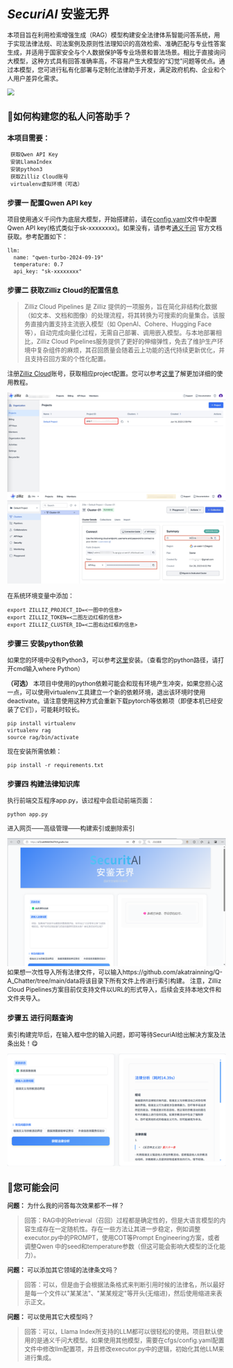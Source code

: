 # *SecuriAI* **安鉴无界**
本项目旨在利用检索增强生成（RAG）模型构建安全法律体系智能问答系统，用于实现法律法规、司法案例及原则性法理知识的高效检索、准确匹配与专业性答案生成，并适用于国家安全与个人数据保护等专业场景和普法场景。相比于直接询问大模型，这种方式具有回答准确率高，不容易产生大模型的“幻觉”问题等优点。通过本模型，您可进行私有化部署与定制化法律助手开发，满足政府机构、企业和个人用户差异化需求。

![](./answer.gif)
 ## 🥰如何构建您的私人问答助手？ ##
 ### 本项目需要： ###
     获取Qwen API Key 
     安装LlamaIndex
     安装python3
     获取Zilliz Cloud账号
     virtualenv虚拟环境（可选）
### 步骤一 配置Qwen API key ###
项目使用通义千问作为底层大模型，开始搭建前，请在[config.yaml](./cfgs/config.yaml)文件中配置Qwen API key(格式类似于sk-xxxxxxxx)。如果没有，请参考[通义千问](https://help.aliyun.com/zh/model-studio/use-qwen-by-calling-api) 官方文档获取。参考配置如下：

    llm:
      name: "qwen-turbo-2024-09-19"
      temperature: 0.7
      api_key: "sk-xxxxxxxx"
### 步骤二 获取Zilliz Cloud的配置信息 ###
> ​Zilliz Cloud Pipelines 是 Zilliz 提供的一项服务，旨在简化非结构化数据（如文本、文档和图像）的处理流程，将其转换为可搜索的向量集合。该服务直接内置支持主流嵌入模型（如 OpenAI、Cohere、Hugging Face 等），自动完成向量化过程，无需自己部署、调用嵌入模型。与本地部署相比，Zilliz Cloud Pipelines服务提供了更好的伸缩弹性，免去了维护生产环境中复杂组件的麻烦，其召回质量会随着云上功能的迭代持续更新优化，并且支持召回方案的个性化配置。

注册[Zilliz Cloud](https://cloud.zilliz.com/signup?utm_source=partner&utm_medium=referral&utm_campaign=2024-01-18_product_zcp-demos_github&utm_content=history-rag)账号，获取相应project配置。您可以参考[这里](https://github.com/milvus-io/bootcamp/blob/master/bootcamp/RAG/zilliz_pipeline_rag.ipynb)了解更加详细的使用教程。

![](./img/fig1.jpeg)
![](./img/zilliz_api_key_cluster_id.jpeg)

在系统环境变量中添加：

    export ZILLIZ_PROJECT_ID=<一图中的信息> 
    export ZILLIZ_TOKEN=<二图左边红框的信息> 
    export ZILLIZ_CLUSTER_ID=<二图右边红框的信息>
### 步骤三 安装python依赖 ###
如果您的环境中没有Python3，可以参考[这里](https://www.w3cschool.cn/python3/python3-install.html)安装。（查看您的python路径，请打开cmd输入where Python）

**（可选）** 本项目中使用的python依赖可能会和现有环境产生冲突，如果您担心这一点，可以使用virtualenv工具建立一个新的依赖环境，退出该环境时使用deactivate。请注意使用这种方式会重新下载pytorch等依赖项（即便本机已经安装了它们），可能耗时较长。

    pip install virtualenv
    virtualenv rag
    source rag/bin/activate
现在安装所需依赖：

    pip install -r requirements.txt
### 步骤四 构建法律知识库 ###
执行前端交互程序app.py，该过程中会启动前端页面：

    python app.py
    
进入网页——高级管理——构建索引或删除索引

![](./img/page.png)
如果想一次性导入所有法律文件，可以输入https://github.com/akatrainning/Q-A_Chatter/tree/main/data将该目录下所有文件上传进行索引构建。 注意，Zilliz Cloud Pipelines方案目前仅支持文件以URL的形式导入，后续会支持本地文件和文件夹导入。   
### 步骤五 进行问题查询 ###
索引构建完毕后，在输入框中您的输入问题，即可等待SecuriAI给出解决方案及法条出处！😋

![](./img/final.png)
 ## 🤫您可能会问 ##
 
**问题：** 为什么我的问答每次效果都不一样？

>回答：RAG中的Retrieval（召回）过程都是确定性的，但是大语言模型的内容生成存在一定随机性。存在一些方法让其进一步稳定，例如调整executor.py中的PROMPT，使用COT等Prompt Engineering方案，或者调整Qwen 中的seed和temperature参数（但这可能会影响大模型的泛化能力）。

**问题：** 可以添加其它领域的法律条文吗？

>回答：可以，但是由于会根据法条格式来判断引用时候的法律名，所以最好是每一个文件以"某某法"、"某某规定"等开头(无缩进)，然后使用缩进来表示正文。

**问题：** 可以使用其它大模型吗？

>回答：可以，Llama Index所支持的LLM都可以很轻松的使用。项目默认使用的是通义千问大模型。如果使用其他模型，需要在cfgs/config.yaml配置文件中修改llm配置项，并且修改executor.py中的逻辑，初始化其他LLM来进行集成。


 

